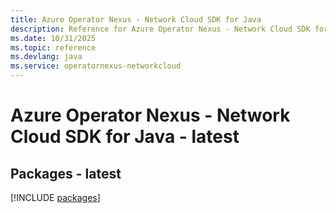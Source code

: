 ```yaml
---
title: Azure Operator Nexus - Network Cloud SDK for Java
description: Reference for Azure Operator Nexus - Network Cloud SDK for Java
ms.date: 10/31/2025
ms.topic: reference
ms.devlang: java
ms.service: operatornexus-networkcloud
---
```

# Azure Operator Nexus - Network Cloud SDK for Java - latest
## Packages - latest
[!INCLUDE [packages](operator-nexus---network-cloud-index.md)]